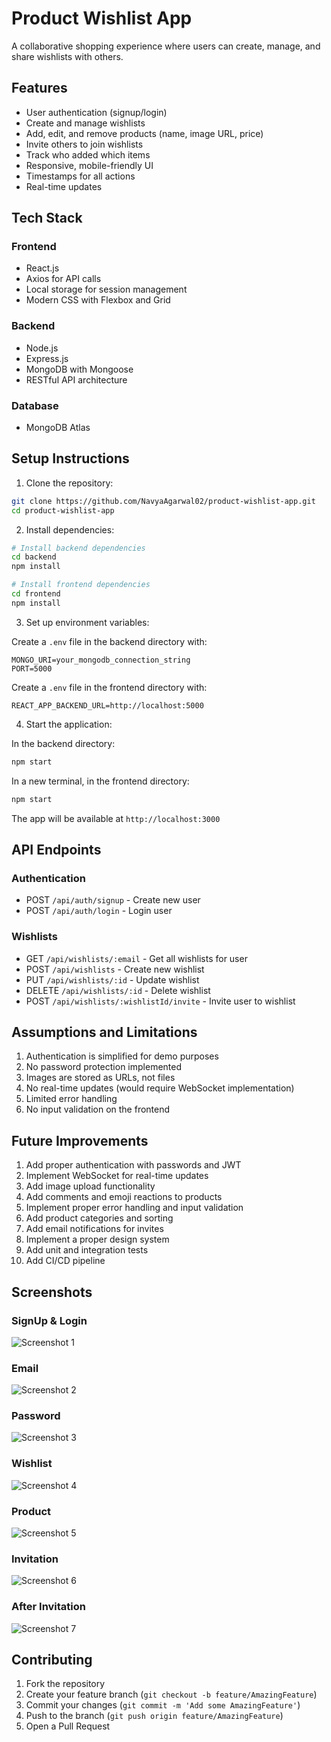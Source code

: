 # Product Wishlist App

A collaborative shopping experience where users can create, manage, and share wishlists with others.

## Features

- User authentication (signup/login)
- Create and manage wishlists
- Add, edit, and remove products (name, image URL, price)
- Invite others to join wishlists
- Track who added which items
- Responsive, mobile-friendly UI
- Timestamps for all actions
- Real-time updates

## Tech Stack

### Frontend
- React.js
- Axios for API calls
- Local storage for session management
- Modern CSS with Flexbox and Grid

### Backend
- Node.js
- Express.js
- MongoDB with Mongoose
- RESTful API architecture

### Database
- MongoDB Atlas

## Setup Instructions

1. Clone the repository:
```bash
git clone https://github.com/NavyaAgarwal02/product-wishlist-app.git
cd product-wishlist-app
```

2. Install dependencies:
```bash
# Install backend dependencies
cd backend
npm install

# Install frontend dependencies
cd frontend
npm install
```

3. Set up environment variables:

Create a `.env` file in the backend directory with:
```
MONGO_URI=your_mongodb_connection_string
PORT=5000
```

Create a `.env` file in the frontend directory with:
```
REACT_APP_BACKEND_URL=http://localhost:5000
```

4. Start the application:

In the backend directory:
```bash
npm start
```

In a new terminal, in the frontend directory:
```bash
npm start
```

The app will be available at `http://localhost:3000`

## API Endpoints

### Authentication
- POST `/api/auth/signup` - Create new user
- POST `/api/auth/login` - Login user

### Wishlists
- GET `/api/wishlists/:email` - Get all wishlists for user
- POST `/api/wishlists` - Create new wishlist
- PUT `/api/wishlists/:id` - Update wishlist
- DELETE `/api/wishlists/:id` - Delete wishlist
- POST `/api/wishlists/:wishlistId/invite` - Invite user to wishlist

## Assumptions and Limitations

1. Authentication is simplified for demo purposes
2. No password protection implemented
3. Images are stored as URLs, not files
4. No real-time updates (would require WebSocket implementation)
5. Limited error handling
6. No input validation on the frontend

## Future Improvements

1. Add proper authentication with passwords and JWT
2. Implement WebSocket for real-time updates
3. Add image upload functionality
4. Add comments and emoji reactions to products
5. Implement proper error handling and input validation
6. Add product categories and sorting
7. Add email notifications for invites
8. Implement a proper design system
9. Add unit and integration tests
10. Add CI/CD pipeline

## Screenshots

### SignUp & Login
![Screenshot 1](/screenshots/signup.png)

### Email
![Screenshot 2](/screenshots/email.png)

### Password
![Screenshot 3](/screenshots/password.png)

### Wishlist
![Screenshot 4](/screenshots/wishlist.png)

### Product
![Screenshot 5](/screenshots/product.png)

### Invitation
![Screenshot 6](/screenshots/invitation.png)

### After Invitation
![Screenshot 7](/screenshots/afterInvitation.png)

## Contributing

1. Fork the repository
2. Create your feature branch (`git checkout -b feature/AmazingFeature`)
3. Commit your changes (`git commit -m 'Add some AmazingFeature'`)
4. Push to the branch (`git push origin feature/AmazingFeature`)
5. Open a Pull Request
